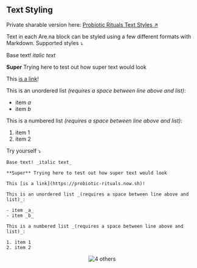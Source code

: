 ## Text Styling

Private sharable version here: [Probiotic Rituals Text Styles
↗](https://gist.github.com/mwvd/92a6e32de5573584b0dac40d7cd1eea5)

Text in each Are.na block can be styled using a few different formats with Markdown. Supported styles ⤵

Base text! _italic text_

**Super** Trying here to test out how super text would look

This [is a link](https://probiotic-rituals.now.sh)!

This is an unordered list _(requires a space between line above and list)_:

-   item _a_
-   item _b_

This is a numbered list _(requires a space between line above and list)_:

1. item 1
2. item 2

Try yourself ⤵

```
Base text! _italic text_

**Super** Trying here to test out how super text would look

This [is a link](https://probiotic-rituals.now.sh)!

This is an unordered list _(requires a space between line above and list)_:

- item _a_
- item _b_

This is a numbered list _(requires a space between line above and list)_:

1. item 1
2. item 2
```

<p align="center"><img src="https://i.imgur.com/43EFHoY.png" alt="4 others"/></p>
